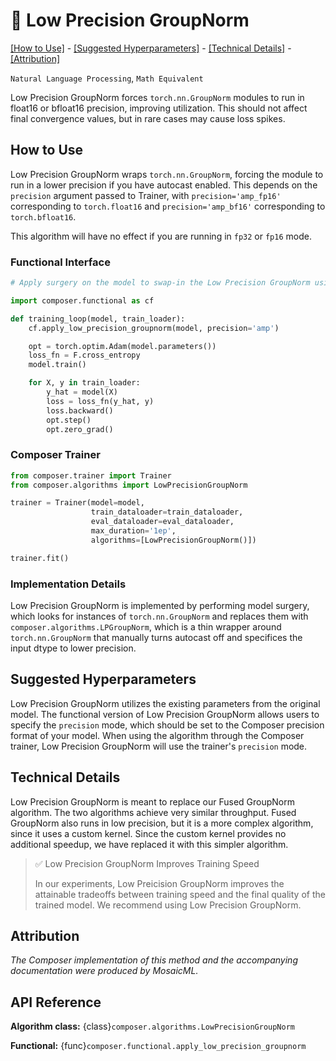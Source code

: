 # 🎂 Low Precision GroupNorm


[\[How to Use\]](#how-to-use) - [\[Suggested Hyperparameters\]](#suggested-hyperparameters) - [\[Technical Details\]](#technical-details) - [\[Attribution\]](#attribution)

 `Natural Language Processing`, `Math Equivalent`

Low Precision GroupNorm forces `torch.nn.GroupNorm` modules to run in float16 or bfloat16 precision, improving utilization. This should not affect final convergence values, but in rare cases may cause loss spikes.


## How to Use
Low Precision GroupNorm wraps `torch.nn.GroupNorm`, forcing the module to run in a lower precision if you have autocast enabled. This depends on the `precision` argument passed to Trainer, with
`precision='amp_fp16'` corresponding to `torch.float16` and `precision='amp_bf16'` corresponding to `torch.bfloat16`.

This algorithm will have no effect if you are running in `fp32` or `fp16` mode.


### Functional Interface

```python
# Apply surgery on the model to swap-in the Low Precision GroupNorm using the Composer functional API

import composer.functional as cf

def training_loop(model, train_loader):
    cf.apply_low_precision_groupnorm(model, precision='amp')

    opt = torch.optim.Adam(model.parameters())
    loss_fn = F.cross_entropy
    model.train()

    for X, y in train_loader:
        y_hat = model(X)
        loss = loss_fn(y_hat, y)
        loss.backward()
        opt.step()
        opt.zero_grad()
```

### Composer Trainer

<!--pytest.mark.gpu-->
<!--
```python
from tests.common.models import SimpleConvModel
from torch.utils.data import DataLoader
from tests.common import RandomImageDataset

model = SimpleConvModel(norm='group')
train_dataloader = DataLoader(RandomImageDataset(), batch_size=2)
eval_dataloader = DataLoader(RandomImageDataset(), batch_size=2)
```
-->
<!--pytest-codeblocks:cont-->
```python
from composer.trainer import Trainer
from composer.algorithms import LowPrecisionGroupNorm

trainer = Trainer(model=model,
                  train_dataloader=train_dataloader,
                  eval_dataloader=eval_dataloader,
                  max_duration='1ep',
                  algorithms=[LowPrecisionGroupNorm()])

trainer.fit()
```

### Implementation Details

Low Precision GroupNorm is implemented by performing model surgery, which looks for instances of `torch.nn.GroupNorm` and replaces them with `composer.algorithms.LPGroupNorm`, which is a thin wrapper around `torch.nn.GroupNorm` that manually turns autocast off and specifices the input dtype to lower precision.

## Suggested Hyperparameters

Low Precision GroupNorm utilizes the existing parameters from the original model. The functional version of Low Precision GroupNorm allows users to specify the `precision` mode, which should be set to the Composer precision format of your model. When using the algorithm through the Composer trainer, Low Precision GroupNorm will use the trainer's `precision` mode.

## Technical Details

Low Precision GroupNorm is meant to replace our Fused GroupNorm algorithm. The two algorithms achieve very similar throughput. Fused GroupNorm also runs in low precision, but it is a more complex algorithm, since it uses a custom kernel. Since the custom kernel provides no additional speedup, we have replaced it with this simpler algorithm.

> ✅ Low Precision GroupNorm Improves Training Speed
>
> In our experiments, Low Preicision GroupNorm improves the attainable tradeoffs between training speed and the final quality of the trained model.
> We recommend using Low Precision GroupNorm.

## Attribution

*The Composer implementation of this method and the accompanying documentation were produced by MosaicML.*

## API Reference

**Algorithm class:** {class}`composer.algorithms.LowPrecisionGroupNorm`

**Functional:** {func}`composer.functional.apply_low_precision_groupnorm`
